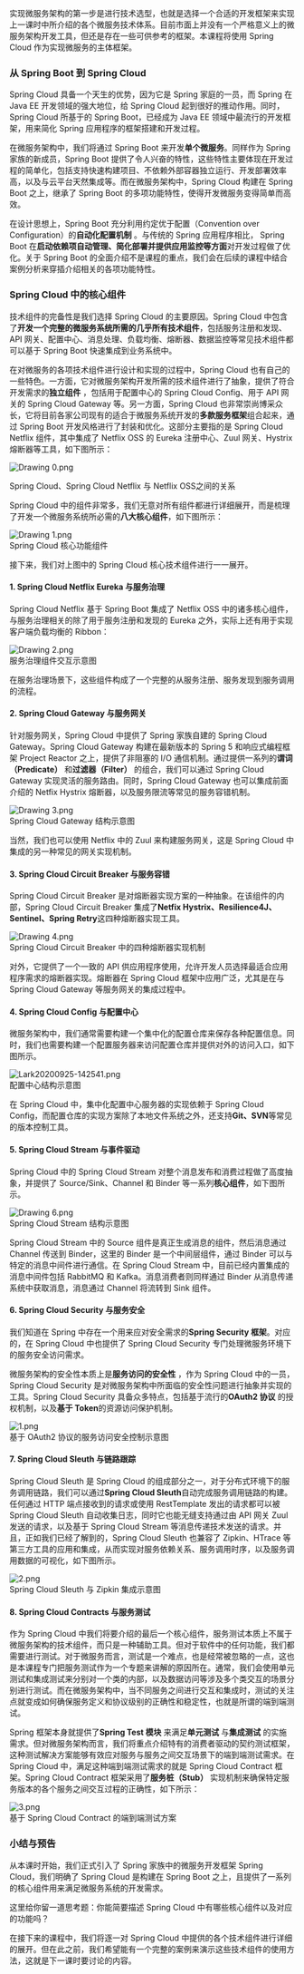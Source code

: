 实现微服务架构的第一步是进行技术选型，也就是选择一个合适的开发框架来实现上一课时中所介绍的各个微服务技术体系。目前市面上并没有一个严格意义上的微服务架构开发工具，但还是存在一些可供参考的框架。本课程将使用 Spring Cloud 作为实现微服务的主体框架。

### 从 Spring Boot 到 Spring Cloud

Spring Cloud 具备一个天生的优势，因为它是 Spring 家庭的一员，而 Spring 在 Java EE 开发领域的强大地位，给 Spring Cloud 起到很好的推动作用。同时，Spring Cloud 所基于的 Spring Boot，已经成为 Java EE 领域中最流行的开发框架，用来简化 Spring 应用程序的框架搭建和开发过程。

在微服务架构中，我们将通过 Spring Boot 来开发**单个微服务**。同样作为 Spring 家族的新成员，Spring Boot 提供了令人兴奋的特性，这些特性主要体现在开发过程的简单化，包括支持快速构建项目、不依赖外部容器独立运行、开发部署效率高，以及与云平台天然集成等。而在微服务架构中，Spring Cloud 构建在 Spring Boot 之上，继承了 Spring Boot 的多项功能特性，使得开发微服务变得简单而高效。

在设计思想上，Spring Boot 充分利用约定优于配置（Convention over Configuration）的**自动化配置机制** 。与传统的 Spring 应用程序相比， Spring Boot 在**启动依赖项自动管理、简化部署并提供应用监控等方面**对开发过程做了优化。关于 Spring Boot 的全面介绍不是课程的重点，我们会在后续的课程中结合案例分析来穿插介绍相关的各项功能特性。

### Spring Cloud 中的核心组件

技术组件的完备性是我们选择 Spring Cloud 的主要原因。Spring Cloud 中包含了**开发一个完整的微服务系统所需的几乎所有技术组件**，包括服务注册和发现、API 网关、配置中心、消息处理、负载均衡、熔断器、数据监控等常见技术组件都可以基于 Spring Boot 快速集成到业务系统中。

在对微服务的各项技术组件进行设计和实现的过程中，Spring Cloud 也有自己的一些特色。一方面，它对微服务架构开发所需的技术组件进行了抽象，提供了符合开发需求的**独立组件** ，包括用于配置中心的 Spring Cloud Config、用于 API 网关的 Spring Cloud Gateway 等。另一方面，Spring Cloud 也非常崇尚博采众长，它将目前各家公司现有的适合于微服务系统开发的**多款服务框架**组合起来，通过 Spring Boot 开发风格进行了封装和优化。这部分主要指的是 Spring Cloud Netflix 组件，其中集成了 Netflix OSS 的 Eureka 注册中心、Zuul 网关、Hystrix 熔断器等工具，如下图所示：

![Drawing 0.png](https://s0.lgstatic.com/i/image/M00/56/AD/Ciqc1F9sBgaAb7YQAAA653_HTog401.png)

Spring Cloud、Spring Cloud Netflix 与 Netflix OSS之间的关系

Spring Cloud 中的组件非常多，我们无意对所有组件都进行详细展开，而是梳理了开发一个微服务系统所必需的**八大核心组件**，如下图所示：

![Drawing 1.png](https://s0.lgstatic.com/i/image/M00/56/AD/Ciqc1F9sBg6AWtz9AABxSM2101E981.png)  
Spring Cloud 核心功能组件

接下来，我们对上图中的 Spring Cloud 核心技术组件进行一一展开。

#### 1. Spring Cloud Netflix Eureka 与服务治理

Spring Cloud Netflix 基于 Spring Boot 集成了 Netflix OSS 中的诸多核心组件，与服务治理相关的除了用于服务注册和发现的 Eureka 之外，实际上还有用于实现客户端负载均衡的 Ribbon：

![Drawing 2.png](https://s0.lgstatic.com/i/image/M00/56/AE/Ciqc1F9sBiKAds9sAABElqpa-7s336.png)  
服务治理组件交互示意图

在服务治理场景下，这些组件构成了一个完整的从服务注册、服务发现到服务调用的流程。

#### 2. Spring Cloud Gateway 与服务网关

针对服务网关，Spring Cloud 中提供了 Spring 家族自建的 Spring Cloud Gateway。Spring Cloud Gateway 构建在最新版本的 Spring 5 和响应式编程框架 Project Reactor 之上，提供了非阻塞的 I/O 通信机制。通过提供一系列的**谓词（Predicate）** 和**过滤器（Filter）** 的组合，我们可以通过 Spring Cloud Gateway 实现灵活的服务路由。同时，Spring Cloud Gateway 也可以集成前面介绍的 Netfix Hystrix 熔断器，以及服务限流等常见的服务容错机制。

![Drawing 3.png](https://s0.lgstatic.com/i/image/M00/56/AE/Ciqc1F9sBlKAJBPNAAA-ia2bpBY143.png)  
Spring Cloud Gateway 结构示意图

当然，我们也可以使用 Netflix 中的 Zuul 来构建服务网关，这是 Spring Cloud 中集成的另一种常见的网关实现机制。

#### 3. Spring Cloud Circuit Breaker 与服务容错

Spring Cloud Circuit Breaker 是对熔断器实现方案的一种抽象。在该组件的内部，Spring Cloud Circuit Breaker 集成了**Netfix Hystrix、Resilience4J、Sentinel、Spring Retry**这四种熔断器实现工具。

![Drawing 4.png](https://s0.lgstatic.com/i/image/M00/56/B9/CgqCHl9sBmOAWNhSAAA6Vx5KyiE277.png)  
Spring Cloud Circuit Breaker 中的四种熔断器实现机制

对外，它提供了一个一致的 API 供应用程序使用，允许开发人员选择最适合应用程序需求的熔断器实现。熔断器在 Spring Cloud 框架中应用广泛，尤其是在与 Spring Cloud Gateway 等服务网关的集成过程中。

#### 4. Spring Cloud Config 与配置中心

微服务架构中，我们通常需要构建一个集中化的配置仓库来保存各种配置信息。同时，我们也需要构建一个配置服务器来访问配置仓库并提供对外的访问入口，如下图所示。

![Lark20200925-142541.png](https://s0.lgstatic.com/i/image/M00/57/C7/CgqCHl9tjbeACpS2AAJIaPx7Mq0892.png)  
配置中心结构示意图

在 Spring Cloud 中，集中化配置中心服务器的实现依赖于 Spring Cloud Config，而配置仓库的实现方案除了本地文件系统之外，还支持**Git、SVN**等常见的版本控制工具。

#### 5. Spring Cloud Stream 与事件驱动

Spring Cloud 中的 Spring Cloud Stream 对整个消息发布和消费过程做了高度抽象，并提供了 Source/Sink、Channel 和 Binder 等一系列**核心组件**，如下图所示。

![Drawing 6.png](https://s0.lgstatic.com/i/image/M00/56/B9/CgqCHl9sBn-AAkFbAAA_BemmaAQ215.png)  
Spring Cloud Stream 结构示意图

Spring Cloud Stream 中的 Source 组件是真正生成消息的组件，然后消息通过 Channel 传送到 Binder，这里的 Binder 是一个中间层组件，通过 Binder 可以与特定的消息中间件进行通信。在 Spring Cloud Stream 中，目前已经内置集成的消息中间件包括 RabbitMQ 和 Kafka。消息消费者则同样通过 Binder 从消息传递系统中获取消息，消息通过 Channel 将流转到 Sink 组件。

#### 6. Spring Cloud Security 与服务安全

我们知道在 Spring 中存在一个用来应对安全需求的**Spring Security 框架**。对应的，在 Spring Cloud 中也提供了 Spring Cloud Security 专门处理微服务环境下的服务安全访问需求。

微服务架构的安全性本质上是**服务访问的安全性** ，作为 Spring Cloud 中的一员，Spring Cloud Security 是对微服务架构中所面临的安全性问题进行抽象并实现的工具。Spring Cloud Security 具备众多特点，包括基于流行的**OAuth2 协议** 的授权机制，以及**基于 Token**的资源访问保护机制。

![1.png](https://s0.lgstatic.com/i/image/M00/57/C2/Ciqc1F9tlDOASNyLAALedVeBHLo293.png)  
基于 OAuth2 协议的服务访问安全控制示意图

#### 7. Spring Cloud Sleuth 与链路跟踪

Spring Cloud Sleuth 是 Spring Cloud 的组成部分之一，对于分布式环境下的服务调用链路，我们可以通过**Spring Cloud Sleuth**自动完成服务调用链路的构建。任何通过 HTTP 端点接收到的请求或使用 RestTemplate 发出的请求都可以被 Spring Cloud Sleuth 自动收集日志，同时它也能无缝支持通过由 API 网关 Zuul 发送的请求，以及基于 Spring Cloud Stream 等消息传递技术发送的请求。并且，正如我们已经了解到的，Spring Cloud Sleuth 也兼容了 Zipkin、HTrace 等第三方工具的应用和集成，从而实现对服务依赖关系、服务调用时序，以及服务调用数据的可视化，如下图所示。

![2.png](https://s0.lgstatic.com/i/image/M00/57/C2/Ciqc1F9tlEiATn4nAALLyuxpf0E499.png)  
Spring Cloud Sleuth 与 Zipkin 集成示意图

#### 8. Spring Cloud Contracts 与服务测试

作为 Spring Cloud 中我们将要介绍的最后一个核心组件，服务测试本质上不属于微服务架构的技术组件，而只是一种辅助工具。但对于软件中的任何功能，我们都需要进行测试。对于微服务而言，测试是一个难点，也是经常被忽略的一点，这也是本课程专门把服务测试作为一个专题来讲解的原因所在。通常，我们会使用单元测试和集成测试来分别对一个类的内部，以及数据访问等涉及多个类交互的场景分别进行测试。而在微服务架构中，当不同服务之间进行交互和集成时，测试的关注点就变成如何确保服务定义和协议级别的正确性和稳定性，也就是所谓的端到端测试。

Spring 框架本身就提供了**Spring Test 模块** 来满足**单元测试** 与**集成测试** 的实施需求。但对微服务架构而言，我们将重点介绍特有的消费者驱动的契约测试框架，这种测试解决方案能够有效应对服务与服务之间交互场景下的端到端测试需求。在 Spring Cloud 中，满足这种端到端测试需求的就是 Spring Cloud Contract 框架。Spring Cloud Contract 框架采用了**服务桩（Stub）** 实现机制来确保特定服务版本的各个服务之间交互过程的正确性，如下所示：

![3.png](https://s0.lgstatic.com/i/image/M00/57/C2/Ciqc1F9tlCaAVTmJAAHSTqddh7A697.png)  
基于 Spring Cloud Contract 的端到端测试方案

### 小结与预告

从本课时开始，我们正式引入了 Spring 家族中的微服务开发框架 Spring Cloud，我们明确了 Spring Cloud 是构建在 Spring Boot 之上，且提供了一系列的核心组件用来满足微服务系统的开发需求。

这里给你留一道思考题：你能简要描述 Spring Cloud 中有哪些核心组件以及对应的功能吗？

在接下来的课程中，我们将逐一对 Spring Cloud 中提供的各个技术组件进行详细的展开。但在此之前，我们希望能有一个完整的案例来演示这些技术组件的使用方法，这就是下一课时要讨论的内容。

